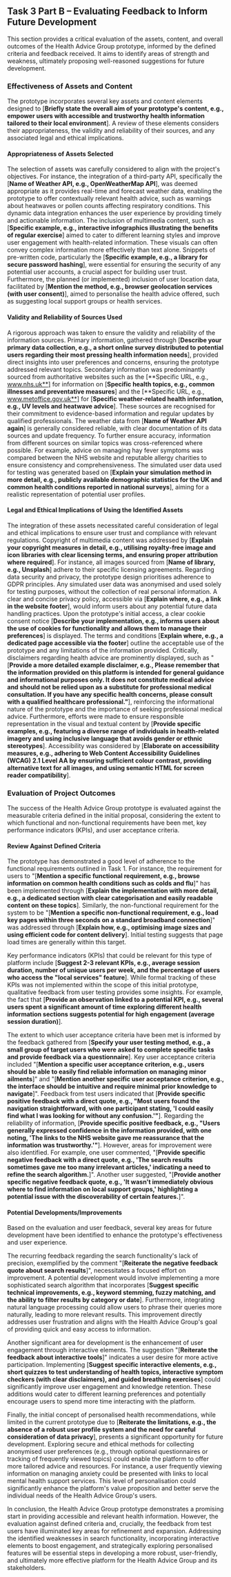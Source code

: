 ## Task 3 Part B – Evaluating Feedback to Inform Future Development

This section provides a critical evaluation of the assets, content, and overall outcomes of the Health Advice Group prototype, informed by the defined criteria and feedback received. It aims to identify areas of strength and weakness, ultimately proposing well-reasoned suggestions for future development.

### Effectiveness of Assets and Content

The prototype incorporates several key assets and content elements designed to [**Briefly state the overall aim of your prototype's content, e.g., empower users with accessible and trustworthy health information tailored to their local environment**]. A review of these elements considers their appropriateness, the validity and reliability of their sources, and any associated legal and ethical implications.

#### Appropriateness of Assets Selected

The selection of assets was carefully considered to align with the project's objectives. For instance, the integration of a third-party API, specifically the [**Name of Weather API, e.g., OpenWeatherMap API**], was deemed appropriate as it provides real-time and forecast weather data, enabling the prototype to offer contextually relevant health advice, such as warnings about heatwaves or pollen counts affecting respiratory conditions. This dynamic data integration enhances the user experience by providing timely and actionable information. The inclusion of multimedia content, such as [**Specific example, e.g., interactive infographics illustrating the benefits of regular exercise**] aimed to cater to different learning styles and improve user engagement with health-related information. These visuals can often convey complex information more effectively than text alone. Snippets of pre-written code, particularly the [**Specific example, e.g., a library for secure password hashing**], were essential for ensuring the security of any potential user accounts, a crucial aspect for building user trust. Furthermore, the planned (or implemented) inclusion of user location data, facilitated by [**Mention the method, e.g., browser geolocation services (with user consent)**], aimed to personalise the health advice offered, such as suggesting local support groups or health services.

#### Validity and Reliability of Sources Used

A rigorous approach was taken to ensure the validity and reliability of the information sources. Primary information, gathered through [**Describe your primary data collection, e.g., a short online survey distributed to potential users regarding their most pressing health information needs**], provided direct insights into user preferences and concerns, ensuring the prototype addressed relevant topics. Secondary information was predominantly sourced from authoritative websites such as the [**Specific URL, e.g., www.nhs.uk**] for information on [**Specific health topics, e.g., common illnesses and preventative measures**] and the [**Specific URL, e.g., www.metoffice.gov.uk**] for [**Specific weather-related health information, e.g., UV levels and heatwave advice**]. These sources are recognised for their commitment to evidence-based information and regular updates by qualified professionals. The weather data from [**Name of Weather API again**] is generally considered reliable, with clear documentation of its data sources and update frequency. To further ensure accuracy, information from different sources on similar topics was cross-referenced where possible. For example, advice on managing hay fever symptoms was compared between the NHS website and reputable allergy charities to ensure consistency and comprehensiveness. The simulated user data used for testing was generated based on [**Explain your simulation method in more detail, e.g., publicly available demographic statistics for the UK and common health conditions reported in national surveys**], aiming for a realistic representation of potential user profiles.

#### Legal and Ethical Implications of Using the Identified Assets

The integration of these assets necessitated careful consideration of legal and ethical implications to ensure user trust and compliance with relevant regulations. Copyright of multimedia content was addressed by [**Explain your copyright measures in detail, e.g., utilising royalty-free image and icon libraries with clear licensing terms, and ensuring proper attribution where required**]. For instance, all images sourced from [**Name of library, e.g., Unsplash**] adhere to their specific licensing agreements. Regarding data security and privacy, the prototype design prioritises adherence to GDPR principles. Any simulated user data was anonymised and used solely for testing purposes, without the collection of real personal information. A clear and concise privacy policy, accessible via [**Explain where, e.g., a link in the website footer**], would inform users about any potential future data handling practices. Upon the prototype's initial access, a clear cookie consent notice [**Describe your implementation, e.g., informs users about the use of cookies for functionality and allows them to manage their preferences**] is displayed. The terms and conditions [**Explain where, e.g., a dedicated page accessible via the footer**] outline the acceptable use of the prototype and any limitations of the information provided. Critically, disclaimers regarding health advice are prominently displayed, such as "[**Provide a more detailed example disclaimer, e.g., Please remember that the information provided on this platform is intended for general guidance and informational purposes only. It does not constitute medical advice and should not be relied upon as a substitute for professional medical consultation. If you have any specific health concerns, please consult with a qualified healthcare professional."**], reinforcing the informational nature of the prototype and the importance of seeking professional medical advice. Furthermore, efforts were made to ensure responsible representation in the visual and textual content by [**Provide specific examples, e.g., featuring a diverse range of individuals in health-related imagery and using inclusive language that avoids gender or ethnic stereotypes**]. Accessibility was considered by [**Elaborate on accessibility measures, e.g., adhering to Web Content Accessibility Guidelines (WCAG) 2.1 Level AA by ensuring sufficient colour contrast, providing alternative text for all images, and using semantic HTML for screen reader compatibility**].

### Evaluation of Project Outcomes

The success of the Health Advice Group prototype is evaluated against the measurable criteria defined in the initial proposal, considering the extent to which functional and non-functional requirements have been met, key performance indicators (KPIs), and user acceptance criteria.

#### Review Against Defined Criteria

The prototype has demonstrated a good level of adherence to the functional requirements outlined in Task 1. For instance, the requirement for users to "[**Mention a specific functional requirement, e.g., browse information on common health conditions such as colds and flu**]" has been implemented through [**Explain the implementation with more detail, e.g., a dedicated section with clear categorisation and easily readable content on these topics**]. Similarly, the non-functional requirement for the system to be "[**Mention a specific non-functional requirement, e.g., load key pages within three seconds on a standard broadband connection**]" was addressed through [**Explain how, e.g., optimising image sizes and using efficient code for content delivery**]. Initial testing suggests that page load times are generally within this target.

Key performance indicators (KPIs) that could be relevant for this type of platform include [**Suggest 2-3 relevant KPIs, e.g., average session duration, number of unique users per week, and the percentage of users who access the "local services" feature**]. While formal tracking of these KPIs was not implemented within the scope of this initial prototype, qualitative feedback from user testing provides some insights. For example, the fact that [**Provide an observation linked to a potential KPI, e.g., several users spent a significant amount of time exploring different health information sections suggests potential for high engagement (average session duration)**].

The extent to which user acceptance criteria have been met is informed by the feedback gathered from [**Specify your user testing method, e.g., a small group of target users who were asked to complete specific tasks and provide feedback via a questionnaire**]. Key user acceptance criteria included "[**Mention a specific user acceptance criterion, e.g., users should be able to easily find reliable information on managing minor ailments**]" and "[**Mention another specific user acceptance criterion, e.g., the interface should be intuitive and require minimal prior knowledge to navigate**]". Feedback from test users indicated that [**Provide specific positive feedback with a direct quote, e.g., "Most users found the navigation straightforward, with one participant stating, 'I could easily find what I was looking for without any confusion.'"**]. Regarding the reliability of information, [**Provide specific positive feedback, e.g., "Users generally expressed confidence in the information provided, with one noting, 'The links to the NHS website gave me reassurance that the information was trustworthy.'"**]. However, areas for improvement were also identified. For example, one user commented, "[**Provide specific negative feedback with a direct quote, e.g., 'The search results sometimes gave me too many irrelevant articles,' indicating a need to refine the search algorithm.**]". Another user suggested, "[**Provide another specific negative feedback quote, e.g., 'It wasn't immediately obvious where to find information on local support groups,' highlighting a potential issue with the discoverability of certain features.**]".

#### Potential Developments/Improvements

Based on the evaluation and user feedback, several key areas for future development have been identified to enhance the prototype's effectiveness and user experience.

The recurring feedback regarding the search functionality's lack of precision, exemplified by the comment "[**Reiterate the negative feedback quote about search results**]", necessitates a focused effort on improvement. A potential development would involve implementing a more sophisticated search algorithm that incorporates [**Suggest specific technical improvements, e.g., keyword stemming, fuzzy matching, and the ability to filter results by category or date**]. Furthermore, integrating natural language processing could allow users to phrase their queries more naturally, leading to more relevant results. This improvement directly addresses user frustration and aligns with the Health Advice Group's goal of providing quick and easy access to information.

Another significant area for development is the enhancement of user engagement through interactive elements. The suggestion "[**Reiterate the feedback about interactive tools**]" indicates a user desire for more active participation. Implementing [**Suggest specific interactive elements, e.g., short quizzes to test understanding of health topics, interactive symptom checkers (with clear disclaimers), and guided breathing exercises**] could significantly improve user engagement and knowledge retention. These additions would cater to different learning preferences and potentially encourage users to spend more time interacting with the platform.

Finally, the initial concept of personalised health recommendations, while limited in the current prototype due to [**Reiterate the limitations, e.g., the absence of a robust user profile system and the need for careful consideration of data privacy**], presents a significant opportunity for future development. Exploring secure and ethical methods for collecting anonymised user preferences (e.g., through optional questionnaires or tracking of frequently viewed topics) could enable the platform to offer more tailored advice and resources. For instance, a user frequently viewing information on managing anxiety could be presented with links to local mental health support services. This level of personalisation could significantly enhance the platform's value proposition and better serve the individual needs of the Health Advice Group's users.

In conclusion, the Health Advice Group prototype demonstrates a promising start in providing accessible and relevant health information. However, the evaluation against defined criteria and, crucially, the feedback from test users have illuminated key areas for refinement and expansion. Addressing the identified weaknesses in search functionality, incorporating interactive elements to boost engagement, and strategically exploring personalised features will be essential steps in developing a more robust, user-friendly, and ultimately more effective platform for the Health Advice Group and its stakeholders.